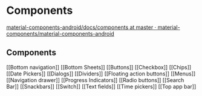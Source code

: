 # Components
[material-components-android/docs/components at master · material-components/material-components-android](https://github.com/material-components/material-components-android/tree/master/docs/components)
## Components
[[Bottom navigation]]
[[Bottom Sheets]]
[[Buttons]]
[[Checkbox]]
[[Chips]]
[[Date Pickers]]
[[Dialogs]]
[[Dividers]]
[[Floating action buttons]]
[[Menus]]
[[Navigation drawer]]
[[Progress Indicators]]
[[Radio buttons]]
[[Search Bar]]
[[Snackbars]]
[[Switch]]
[[Text fields]]
[[Time pickers]]
[[Top app bar]]